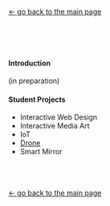 [← go back to the main page](https://HandongHCI.github.io/)

<br><br><br>
#### Introduction

(in preparation)

#### Student Projects
- Interactive Web Design
- Interactive Media Art
- IoT
- [Drone](project_drone.md)
- Smart Mirror

<br><br><br>
[← go back to the main page](https://HandongHCI.github.io/)
